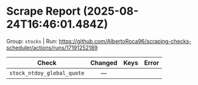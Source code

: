 # Scrape Report (2025-08-24T16:46:01.484Z)

Group: `stocks`  |  Run: https://github.com/AlbertoRoca96/scraping-checks-scheduler/actions/runs/17191252189

| Check | Changed | Keys | Error |
|---|:---:|:--|:--|
| `stock_ntdoy_global_quote` | — |  |  |
